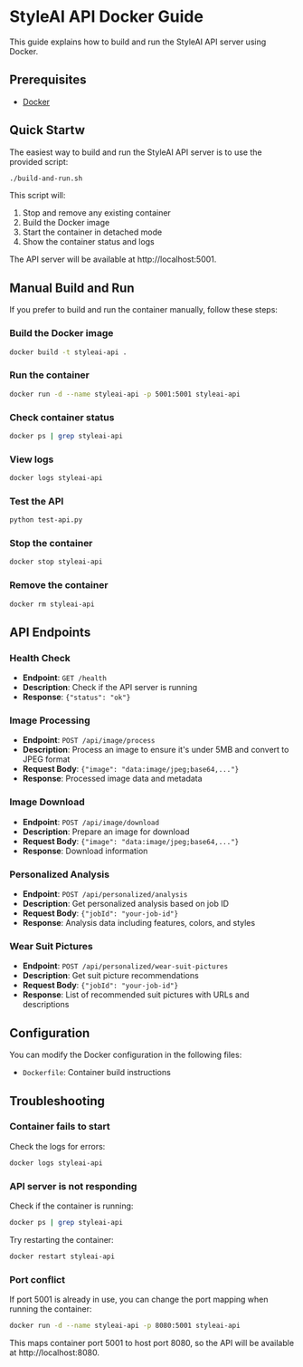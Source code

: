 # StyleAI API Docker Guide

This guide explains how to build and run the StyleAI API server using Docker.

## Prerequisites

- [Docker](https://docs.docker.com/get-docker/)

## Quick Startw

The easiest way to build and run the StyleAI API server is to use the provided script:

```bash
./build-and-run.sh
```

This script will:

1. Stop and remove any existing container
2. Build the Docker image
3. Start the container in detached mode
4. Show the container status and logs

The API server will be available at http://localhost:5001.

## Manual Build and Run

If you prefer to build and run the container manually, follow these steps:

### Build the Docker image

```bash
docker build -t styleai-api .
```

### Run the container

```bash
docker run -d --name styleai-api -p 5001:5001 styleai-api
```

### Check container status

```bash
docker ps | grep styleai-api
```

### View logs

```bash
docker logs styleai-api
```

### Test the API

```bash
python test-api.py
```

### Stop the container

```bash
docker stop styleai-api
```

### Remove the container

```bash
docker rm styleai-api
```

## API Endpoints

### Health Check

- **Endpoint**: `GET /health`
- **Description**: Check if the API server is running
- **Response**: `{"status": "ok"}`

### Image Processing

- **Endpoint**: `POST /api/image/process`
- **Description**: Process an image to ensure it's under 5MB and convert to JPEG format
- **Request Body**: `{"image": "data:image/jpeg;base64,..."}`
- **Response**: Processed image data and metadata

### Image Download

- **Endpoint**: `POST /api/image/download`
- **Description**: Prepare an image for download
- **Request Body**: `{"image": "data:image/jpeg;base64,..."}`
- **Response**: Download information

### Personalized Analysis

- **Endpoint**: `POST /api/personalized/analysis`
- **Description**: Get personalized analysis based on job ID
- **Request Body**: `{"jobId": "your-job-id"}`
- **Response**: Analysis data including features, colors, and styles

### Wear Suit Pictures

- **Endpoint**: `POST /api/personalized/wear-suit-pictures`
- **Description**: Get suit picture recommendations
- **Request Body**: `{"jobId": "your-job-id"}`
- **Response**: List of recommended suit pictures with URLs and descriptions

## Configuration

You can modify the Docker configuration in the following files:

- `Dockerfile`: Container build instructions

## Troubleshooting

### Container fails to start

Check the logs for errors:

```bash
docker logs styleai-api
```

### API server is not responding

Check if the container is running:

```bash
docker ps | grep styleai-api
```

Try restarting the container:

```bash
docker restart styleai-api
```

### Port conflict

If port 5001 is already in use, you can change the port mapping when running the container:

```bash
docker run -d --name styleai-api -p 8080:5001 styleai-api
```

This maps container port 5001 to host port 8080, so the API will be available at http://localhost:8080.
